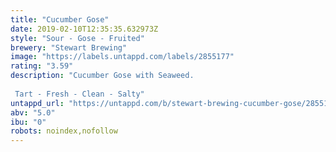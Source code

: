 ```yaml
---
title: "Cucumber Gose"
date: 2019-02-10T12:35:35.632973Z
style: "Sour - Gose - Fruited"
brewery: "Stewart Brewing"
image: "https://labels.untappd.com/labels/2855177"
rating: "3.59"
description: "Cucumber Gose with Seaweed.   Tart - Fresh - Clean - Salty"
untappd_url: "https://untappd.com/b/stewart-brewing-cucumber-gose/2855177"
abv: "5.0"
ibu: "0"
robots: noindex,nofollow
---
```

